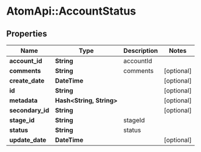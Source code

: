 # AtomApi::AccountStatus

## Properties
Name | Type | Description | Notes
------------ | ------------- | ------------- | -------------
**account_id** | **String** | accountId | 
**comments** | **String** | comments | [optional] 
**create_date** | **DateTime** |  | [optional] 
**id** | **String** |  | [optional] 
**metadata** | **Hash&lt;String, String&gt;** |  | [optional] 
**secondary_id** | **String** |  | [optional] 
**stage_id** | **String** | stageId | 
**status** | **String** | status | 
**update_date** | **DateTime** |  | [optional] 


